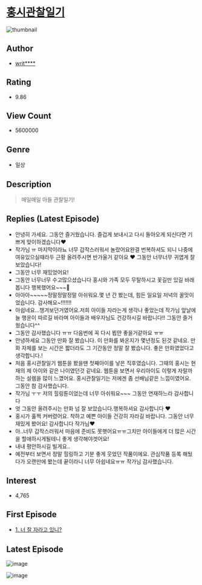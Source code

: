 # [홍시관찰일기](https://comic.naver.com/bestChallenge/list?titleId=650314)
![thumbnail](https://image-comic.pstatic.net/user_contents_data/challenge_comic/2015/03/13/287248/thumbnail_title_writendraw_221142_.jpg)

## Author
- [writ****](https://comic.naver.com/artistTitle?id=287248)

## Rating
- 9.86

## View Count
- 5600000

## Genre
- 일상

## Description
> 매일매일 아들 관찰일기!

## Replies (Latest Episode)
- 안녕히 가세요. 그동안 즐거웠습니다. 즐겁게 보내시고 다시 돌아오게 되신다면 기쁘게 맞이하겠습니다❤️
- 작가님 ㅠ 마지막이라뇨 너무 갑작스러워서 놀랐어요완결 번복하셔도 되니 나중에 여유있으실때라두 근황 올려주시면 반가울거 같아요 ♥️ 그동안 너무너무 귀엽게 잘 보았습니다!
- 그동안 너무 재밌었어요!
- 그동안 너무너무 수고많으셨습니다 홍시와 가족 모두 무탈하시고 꽃길만 있길 바래봅니다 행복했어요~~~🥹
- 아아아~~~~~정말정말정말 아쉬워요.몇 년 간 봤는데, 힘든 일요일 저녁의 꿀맛이었습니다. 감사해요~!!!!!!!
- 아쉽네요...챙겨보던거였어요.저희 아이들 자라는게 생각나 좋았는데 작가님 앞날에 늘 행운이 따르길 바라며 아이들과 배우자님도 건강하시길 바랍니다!! 그동안 즐거웠습니다^^
- 그동안 감사했습니다 ㅠㅠ 다음번에 꼭 다시 뵙먄 좋을거같아요 ㅠㅠ
- 안녕하세요 그동안 만화 잘 봤습니다. 이 만화를 봐온지가 몇년정도 된것 같네요. 만화 자체를 보는 시간은 짧더라도 그 기간동안 정말 잘 봤습니다. 좋은 만화였었다고 생각합니다.!
- 처음 홍시관찰일기 웹툰을 봤을땐 첫째아이를 낳은 직후였습니다. 그때의 홍시는 현재의 제 아이와 같은 나이였던것 같네요. 웹툰을 보면서 우리아이도 이렇게 자랄까 하는 설렘을 많이 느꼈어요. 홍시관찰일기는 저에겐 좀 선배님같은 느낌이였어요. 그동안 참 감사했습니다.
- 작가님 ㅜㅜ 저의 힐링툰이었는데 너무 아쉬워요~~~ 그동안 연재하느라 감사합니다
- 엇 그동안 올려주시는 만화 넘 잘 보았습니다.행복하셔요 감사합니다 ❤
- 홍시가 훌쩍 커버렸어요. 착하고 예쁜 아이들 건강히 자라길 바랍니다. 그동안 너무 재밌게 봤어요! 감사합니다 작가님♥︎
- 아..너무 갑작스러워서 마음에 준비도 못햇어요ㅠㅠ그치만 아이들에게 더 많은 시간을 할애하시게될테니 좋게 생각해야겟어요!
- 내내 평안하시길 빌게요..
- 예전부터 보면서 정말 힐링하고 기분 좋게 웃었던 작품이에요. 관심작품 등록 해뒀다가 오랜만에 봤는데 끝이라니 너무 아쉽네요ㅠㅠ 작가님 감사했습니다.

## Interest
- 4,765

## First Episode
- [1. 너 잘 자라고 있니?](https://comic.naver.com/bestChallenge/detail?titleId=650314&no=1)

## Latest Episode
![image](https://image-comic.pstatic.net/user_contents_data/challenge_comic/2022/05/08/287248/upload_3690191053533951280.jpeg)

![image](https://image-comic.pstatic.net/user_contents_data/challenge_comic/2022/05/08/287248/upload_3487300385560147761.jpeg)
